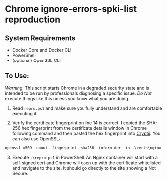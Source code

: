 # Chrome ignore-errors-spki-list reproduction

## System Requirements
- Docker Core and Docker CLI
- PowerShell
- (optional) OpenSSL CLI

## To Use:
*Warning.* This script starts Chrome in a degraded security state and is
intended to be run by professionals diagnosing a specific issue. _Do
Not_ execute things like this unless you know what you are doing.

1. Read `repro.ps1` and make sure you fully understand and are comfortable executing it. 

2. Verify the certificate fingerprint on line 14 is correct. I copied
  the SHA-256 hex fingerprint from the certificate details window in
  Chrome following command and then pasted the hex fingerprint into [Cryptii](https://cryptii.com/). You can also use OpenSSL:
```powershell
openssl x509 -noout -fingerprint -sha256 -inform der -in .\certs\nginx.crt
```

3. Execute `.\repro.ps1` in PowerShell. An Nginx container will start
 with a self-signed cert and Chrome will open up with the certificate
 whitelisted and navigate to the site. It should go directly to the site
 showing a Not Secure.